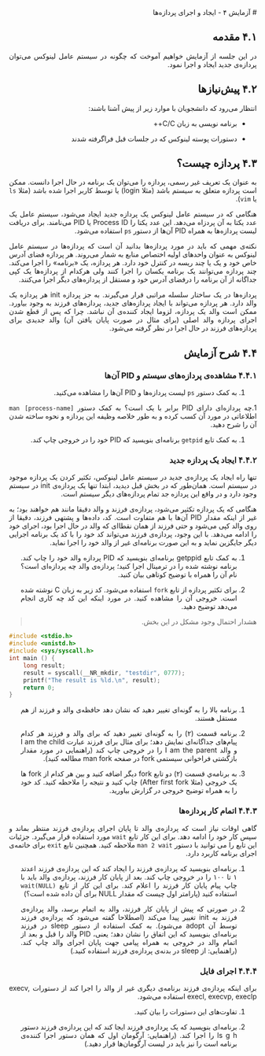 <div dir="rtl" align='justify'>
# آزمایش ۴ - ایجاد و اجرای پردازه‌ها

## ۴.۱ مقدمه

در این جلسه از آزمایش خواهیم آموخت که چگونه در سیستم عامل
لینوکس می‌توان پردازه‌ی جدید ایجاد و اجرا نمود.

## ۴.۲ پیش‌نیازها

انتظار می‌رود که دانشجویان با موارد زیر از پیش آشنا باشند:

* برنامه نویسی به زبان C/C++

* دستورات پوسته لینوکس که در جلسات قبل فراگرفته شدند

## ۴.۳ پردازه چیست؟

به عنوان یک تعریف غیر رسمی، پردازه را می‌توان یک برنامه
در حال اجرا دانست. ممکن است پردازه متعلق به سیستم باشد
(مثلا login) یا توسط کاربر اجرا شده باشد
(مثلا `ls` یا `vim`).

هنگامی که در سیستم عامل لینوکس یک پردازه جدید ایجاد
می‌شود،
سیستم عامل یک عدد یکتا به آن پردزاه می‌دهد. این عدد یکتا
را Process ID یا PID می‌نامند. برای دریافت لیست پردازه‌ها
به همراه PID آن‌ها از دستور `ps` استفاده می‌شود.

نکته‌ی مهمی که باید در مورد پردازه‌ها بدانید آن است که
پردازه‌ها در سیستم عامل لینوکس به عنوان واحدهای اولیه
اختصاص منابع به شمار می‌روند. هر پردازه فضای آدرس خاص
خود و یک یا چند ریسه در کنترل خود دارد. هر پردازه،
یک «برنامه» را اجرا می‌کند. چند پردازه می‌توانند
یک برنامه یکسان را اجرا کنند ولی هرکدام از پردازه‌ها یک
کپی جداگانه از آن برنامه را درفضای آدرس خود و مستقل از
پردازه‌های دیگر اجرا می‌کنند.

پردازه‌ها در یک ساختار سلسله مراتبی قرار می‌گیرند. به 
جز پردازه init هر پردازه یک والد دارد. هر پردازه می‌تواند
با ایجاد پردازه‌های جدید، پردازه‌های فرزند به وجود بیاورد.
ممکن است والد یک پردازه، لزوما ایجاد کننده‌ی آن نباشد.
چرا که پس از قطع شدن اجرای پردازه والد اصلی 
(برای مثال در صورت پایان یافتن آن) والد جدیدی برای
پردازه‌های فرزند در حال اجرا در نظر گرفته می‌شود.

## ۴.۴ شرح آزمایش

### ۴.۴.۱ مشاهده‌ی پردازه‌های سیستم و PID آن‌ها

1. به کمک دستور `ps` لیست پردازه‌ها و PID آن‌ها را مشاهده
می‌کنید.

1.چه پردازه‌ای دارای PID برابر با یک است؟ به کمک
دستور `man [process-name]` اطلاعاتی در مورد آن کسب کرده و
به طور خلاصه وظیفه این پردازه و نحوه ساخته شدن ‌آن را شرح
دهید.

1. به کمک تابع `getpid` برنامه‌ای بنویسید که PID خود
را در خروجی چاپ کند.

### ۴.۴.۲ ایجاد یک پردازه جدید

تنها راه ایجاد یک پردازه‌ی جدید در سیستم عامل لینوکس،
تکثیر کردن یک پردازه موجود در سیستم است. همان‌طور که در
بخش قبل دیدید، ابتدا تنها یک پردازه‌ی init در سیستم
وجود دارد و در واقع این پردازه جد تمام پردازه‌های دیگر
سیستم است.

هنگامی که یک پردازه تکثیر می‌شود، پردازه‌ی فرزند و والد
دقیقا مانند هم خواهند بود؛ به غیر از اینکه مقدار PID
آن‌ها با هم متفاوت است. کد، داده‌ها و پشتهی فرزند، دقیقا
از روی والد کپی می‌شود و حتی فرزند از همان نقطا‌ای که
والد در حال اجرا بود، اجرای خود را ادامه می‌دهد.
با این وجود، پردازه‌ی فرزند می‌تواند کد خود را با کد
یک برنامه اجرایی دیگر جایگزین نماید و به این صورت
برنامه‌ای غیر از والد خود را اجرا نماید.

1. به کمک تابع getppid برنامه‌ای بنویسید که PID‌ پردازه
والد خود را چاپ کند. برنامه نوشته شده را در ترمینال
اجرا کنید؛ پردازه‌ی والد چه پردازه‌ای است؟ نام آن را
همراه با توضیح کوتاهی بیان کنید.

1. برای تکثیر پردازه از تابع `fork` استفاده می‌شود.
کد زیر به زبان C نوشته شده است. خروجی آن را مشاهده کنید.
در مورد اینکه این کد چه کاری انجام می‌دهد توضیح دهید.

> هشدار احتمال وجود مشکل در این بخش.

<div dir="ltr">

```c
#include <stdio.h>
#include <unistd.h>
#include <sys/syscall.h>
int main () {
    long result;
    result = syscall(__NR_mkdir, "testdir", 0777);
    printf("The result is %ld.\n", result);
    return 0;
}
```

</div>

1. برنامه بالا را به گونه‌ای تغییر دهید که نشان دهد حافظه‌ی
والد و فرزند از هم مستقل هستند.

1. برنامه قسمت (۲) را به گونه‌ای تغییر دهید که برای والد
و فرزند هر کدام پیام‌های جداگانه‌ای نمایش دهد؛ برای مثال
برای فرزند عبارت I am the child و والد I am the parent
را در خروجی چاپ کند (راهنمایی در مورد مقدار بازگشتی
فراخوانی سیستمی fork در صفحه man fork مطالعه کنید).

1. به برنامه‌ي قسمت (۲) دو تابع fork دیگر اضافه کنید و 
بین هر کدام از fork ها یک خروجی (مثلا After first fork)
چاپ کنید و نتیجه را ملاحظه کنید. کد خود را به همراه توضیح
خروجی در گزارش بیاورید.

### ۴.۴.۳ اتمام کار پردازه‌ها

گاهی اوقات نیاز است که پردازه‌ی والد تا پایان اجرای
پردازه‌ی فرزند منتظر بماند و سپس کار خود را ادامه دهد.
برای این کار تابع `wait` مورد استفاده قرار می‌گیرد.
جزئیات این تابع را می توانید با دستور `man 2 wait`
ملاحظه کنید. همچنین تابع `exit` برای خاتمه‌ی اجرای
برنامه کاربرد دارد.

1. برنامه‌ای بنویسید که پردازه‌ی فرزند را ایجاد کند
که این پردازه‌ی فرزند اعدتد ۱ تا ۱۰۰ را در خروجی چاپ کند.
بعد از پایان کار فرزند، پردازه‌ی والد باید با چاپ پیام
پایان کار فرزند را اعلام کند. برای این کار از
تابع `wait(NULL)` استفاده کنید (پارامتر اول چیست که
مقدار NULL برای آن داده شده است؟)

1. در صورتی که پیش از پایان کار فرزند، والد به اتمام 
برسد، والد پردازه‌ی فرزند به init تغییر پیدا می‌کند 
(اصطلاحا گفته می‌شود که پردازه‌ي فرزند توسط آن adopt می‌شود).
به کمک استفاده از دستور sleep در فرزند برنامه‌ای بنویسید
که این اتفاق را نشان دهد؛ یعنی، PID والد را قبل و بعد
از اتمام والد در خروجی به همراه پیامی جهت پایان اجرای 
والد چاپ کند. (راهنمایی: از sleep در بدنه‌ی پردازه‌ی
فرزند استفاده کنید.)

### ۴.۴.۴ اجرای فایل

برای اینکه پردازه‌ی فرزند برنامه‌ی دیگری غیر از والد را
اجرا کند از دستورات 
execv, execl, execvp, execlp
استفاده می‌شود.

1. تفاوت‌های این دستورات را بیان کنید.

1. برنامه‌ای بنویسید که یک پردازه‌ی فرزند ایجا کند که
این پردازه‌ی فرزند دستور ls g h را اجرا کند.
(راهنمایی: آرگومان اول که همان دستور اجرا
کنند‌ه‌ی برنامه است را نیز باید در لیست آرگومان‌ها
قرار دهید.)

</dev>
